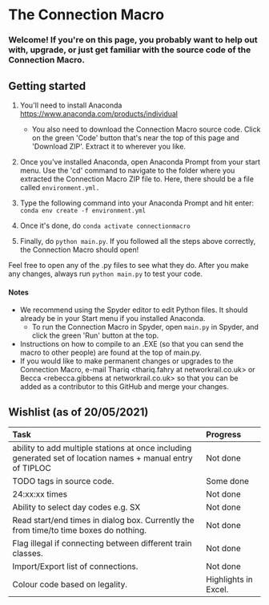 # The Connection Macro

### Welcome! If you're on this page, you probably want to help out with, upgrade, or just get familiar with the source code of the Connection Macro.

## Getting started

1. You'll need to install Anaconda https://www.anaconda.com/products/individual
     - You also need to download the Connection Macro source code. Click on the green 'Code' button that's near the top of this page and 'Download ZIP'. Extract it to wherever you like.
     
2. Once you've installed Anaconda, open Anaconda Prompt from your start menu. Use the 'cd' command to navigate to the folder where you extracted the Connection Macro ZIP file to. Here, there should be a file called ```environment.yml.```
3. Type the following command into your Anaconda Prompt and hit enter: ```conda env create -f environment.yml```
4. Once it's done, do ```conda activate connectionmacro```
5. Finally, do ```python main.py```. If you followed all the steps above correctly, the Connection Macro should open!

Feel free to open any of the .py files to see what they do. After you make any changes, always run ```python main.py``` to test your code.

#### Notes
 - We recommend using the Spyder editor to edit Python files. It should already be in your Start menu if you installed Anaconda.
     - To run the Connection Macro in Spyder, open ```main.py``` in Spyder, and click the green 'Run' button at the top.
 - Instructions on how to compile to an .EXE (so that you can send the macro to other people) are found at the top of main.py.
 - If you would like to make permanent changes or upgrades to the Connection Macro, e-mail Thariq <thariq.fahry at networkrail.co.uk> or Becca <rebecca.gibbens at networkrail.co.uk> so that you can be added as a contributor to this GitHub and merge your changes.

## Wishlist (as of 20/05/2021)

| Task                                                                                                        | Progress             |
|:-------------------------------------------------------------------------------------------------------------|:----------------------|
| ability to add multiple stations at once including generated set of location names + manual entry of TIPLOC | Not done             |
| TODO tags in source code.                                                                                   | Some done            |
| 24:xx:xx times                                                                                              | Not done             |
| Ability to select day codes e.g. SX                                                                         | Not done             |
| Read start/end times in dialog box. Currently the from time/to time boxes do nothing.                       | Not done             |
| Flag illegal if connecting between different train classes.                                                 | Not done             |
| Import/Export list of connections.                                                                          | Not done             |
| Colour code based on legality.                                                                              | Highlights in Excel. |
